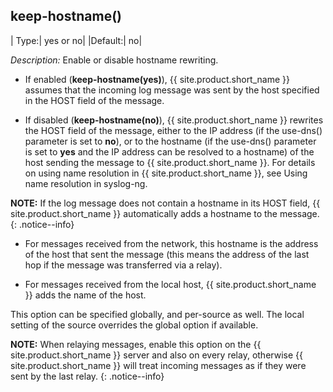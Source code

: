 ## keep-hostname()

|  Type:|      yes or no|
  |Default:|   no|

*Description:* Enable or disable hostname rewriting.

- If enabled (**keep-hostname(yes)**), {{ site.product.short_name }} assumes that the
    incoming log message was sent by the host specified in the HOST
    field of the message.

- If disabled (**keep-hostname(no)**), {{ site.product.short_name }} rewrites the HOST
    field of the message, either to the IP address (if the use-dns()
    parameter is set to **no**), or to the hostname (if the use-dns()
    parameter is set to **yes** and the IP address can be resolved to a
    hostname) of the host sending the message to {{ site.product.short_name }}. For
    details on using name resolution in {{ site.product.short_name }}, see
    Using name resolution in syslog-ng.

**NOTE:** If the log message does not contain a hostname in its HOST field,
{{ site.product.short_name }} automatically adds a hostname to the message.
{: .notice--info}

- For messages received from the network, this hostname is the address
    of the host that sent the message (this means the address of the
    last hop if the message was transferred via a relay).

- For messages received from the local host, {{ site.product.short_name }} adds the
    name of the host.

This option can be specified globally, and per-source as well. The local
setting of the source overrides the global option if available.

**NOTE:** When relaying messages, enable this option on the {{ site.product.short_name }}
server and also on every relay, otherwise {{ site.product.short_name }} will treat
incoming messages as if they were sent by the last relay.
{: .notice--info}